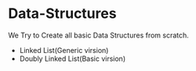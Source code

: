# Data-Structures
We Try to Create all basic Data Structures from scratch.
* Linked List(Generic virsion) 
* Doubly Linked List(Basic virsion)
